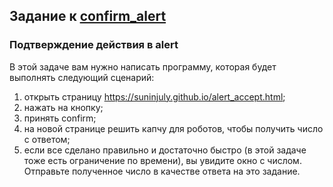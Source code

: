 ## Задание к [confirm_alert](../solutions/confirm_alert.py)

### Подтверждение действия в alert

В этой задаче вам нужно написать программу, которая будет выполнять следующий сценарий:

1) открыть страницу https://suninjuly.github.io/alert_accept.html;
2) нажать на кнопку;
3) принять confirm;
4) на новой странице решить капчу для роботов, чтобы получить число с ответом;
5) если все сделано правильно и достаточно быстро (в этой задаче тоже есть ограничение по времени),
   вы увидите окно с числом. Отправьте полученное число в качестве ответа на это задание.
